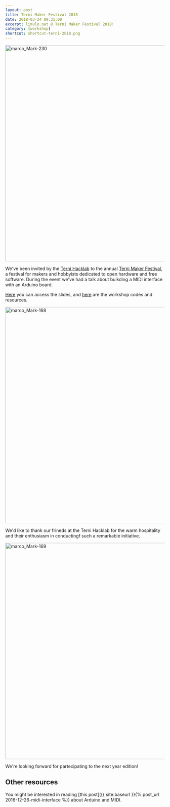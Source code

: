 ```yaml
---
layout: post
title: Terni Maker Festival 2018
date: 2018-03-24 09:31:00
excerpt: limulo.net @ Terni Maker Festival 2018!
category: [workshop]
shortcut: shortcut-terni-2018.png
---
```


<a data-flickr-embed="true"  href="https://www.flickr.com/photos/hacklabterni/27401578958/in/album-72157695345046825/" title="marco_Mark-230"><img src="https://farm1.staticflickr.com/874/27401578958_7af8354223_b.jpg" width="1024" height="683" alt="marco_Mark-230"></a><script async src="//embedr.flickr.com/assets/client-code.js" charset="utf-8"></script>

We've been invited by the [Terni Hacklab](http://hacklabterni.org/) to the annual [Terni Maker Festival](http://hacklabterni.org/?p=4176), a festival for makers and hobbyists dedicated to open hardware and free software.
During the event we've had a talk about buikding a MIDI interface with an Arduino board.

[Here](http://www.limulo.net/res/terni2018/) you can access the slides, and [here](https://github.com/Limulo/slides_HackLab_Terni_festival_2018/tree/master/resources) are the workshop codes and resources.

<a data-flickr-embed="true"  href="https://www.flickr.com/photos/hacklabterni/39465116100/in/album-72157695345046825/" title="marco_Mark-168"><img src="https://farm1.staticflickr.com/874/39465116100_f6d7bc1d68_b.jpg" width="1024" height="683" alt="marco_Mark-168"></a><script async src="//embedr.flickr.com/assets/client-code.js" charset="utf-8"></script>

We'd like to thank our frineds at the Terni Hacklab for the warm hospitality and their enthusiasm in conductingf such a remarkable initiative.

<a data-flickr-embed="true"  href="https://www.flickr.com/photos/hacklabterni/40560086884/in/album-72157695345046825/" title="marco_Mark-169"><img src="https://farm1.staticflickr.com/788/40560086884_fba7c7d7d8_b.jpg" width="1024" height="683" alt="marco_Mark-169"></a><script async src="//embedr.flickr.com/assets/client-code.js" charset="utf-8"></script>

We're looking forward for partecipating to the next year edition!

## Other resources

You might be interested in reading [this post]({{ site.baseurl }}{% post_url 2016-12-26-midi-interface %}) about Arduino and MIDI.

